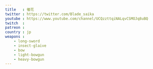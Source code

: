 ```yaml
---
title   : 催花
twitter : https://twitter.com/Blade_saika
youtube : https://www.youtube.com/channel/UCQzzttqiNALqvCSMOJq8uBQ
twitch  : 
patreon : 
country : jp
weapons :
    - long-sword
    - insect-glaive
    - bow
    - light-bowgun
    - heavy-bowgun
---
```


